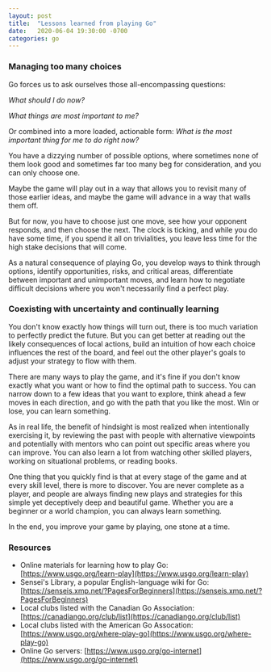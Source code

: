 ```yaml
---
layout: post
title:  "Lessons learned from playing Go"
date:   2020-06-04 19:30:00 -0700
categories: go
---
```


### Managing too many choices

Go forces us to ask ourselves those all-encompassing questions:

*What should I do now?*

*What things are most important to me?*

Or combined into a more loaded, actionable form: *What is the most important thing for me to do right now?*

You have a dizzying number of possible options, where sometimes none of them look good and sometimes far too many beg for consideration, and you can only choose one.

Maybe the game will play out in a way that allows you to revisit many of those earlier ideas, and maybe the game will advance in a way that walls them off.

But for now, you have to choose just one move, see how your opponent responds, and then choose the next.  The clock is ticking, and while you do have some time, if you spend it all on trivialities, you leave less time for the high stake decisions that will come.

As a natural consequence of playing Go, you develop ways to think through options, identify opportunities, risks, and critical areas, differentiate between important and unimportant moves, and learn how to negotiate difficult decisions where you won't necessarily find a perfect play.

### Coexisting with uncertainty and continually learning

You don't know exactly how things will turn out, there is too much variation to perfectly predict the future.  But you can get better at reading out the likely consequences of local actions, build an intuition of how each choice influences the rest of the board, and feel out the other player's goals to adjust your strategy to flow with them.

There are many ways to play the game, and it's fine if you don't know exactly what you want or how to find the optimal path to success.  You can narrow down to a few ideas that you want to explore, think ahead a few moves in each direction, and go with the path that you like the most.  Win or lose, you can learn something.

As in real life, the benefit of hindsight is most realized when intentionally exercising it, by reviewing the past with people with alternative viewpoints and potentially with mentors who can point out specific areas where you can improve.  You can also learn a lot from watching other skilled players, working on situational problems, or reading books.

One thing that you quickly find is that at every stage of the game and at every skill level, there is more to discover.  You are never complete as a player, and people are always finding new plays and strategies for this simple yet deceptively deep and beautiful game.  Whether you are a beginner or a world champion, you can always learn something.

In the end, you improve your game by playing, one stone at a time.

### Resources

* Online materials for learning how to play Go: [https://www.usgo.org/learn-play](https://www.usgo.org/learn-play)
* Sensei's Library, a popular English-language wiki for Go: [https://senseis.xmp.net/?PagesForBeginners](https://senseis.xmp.net/?PagesForBeginners)
* Local clubs listed with the Canadian Go Association: [https://canadiango.org/club/list](https://canadiango.org/club/list)
* Local clubs listed with the American Go Assocation: [https://www.usgo.org/where-play-go](https://www.usgo.org/where-play-go)
* Online Go servers: [https://www.usgo.org/go-internet](https://www.usgo.org/go-internet)
